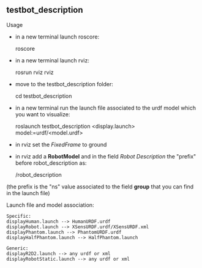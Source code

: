 ## testbot_description

Usage

* in a new terminal launch roscore: 
	
	roscore

* in a new terminal launch rviz:

	rosrun rviz rviz

* move to the testbot_description folder:

	cd testbot_description

* in a new terminal run the launch file associated to the urdf model which you want to visualize:
	
	roslaunch testbot_description <display.launch>  model:=urdf/<model.urdf>

* in rviz set the *FixedFrame* to ground
* in rviz add a **RobotModel** and in the field *Robot Description* the "prefix" before robot_description as: 

	<prefix>/robot_description 

(the prefix is the "ns" value associated to the field **group** that you can find in the launch file)

Launch file and model association:

	Specific:
	displayHuman.launch --> HumanURDF.urdf
	displayRobot.launch --> XSensURDF.urdf/XSensURDF.xml
	displayPhantom.launch --> PhantomURDF.urdf
	displayHalfPhantom.launch --> HalfPhantom.launch  

	Generic:
	displayR2D2.launch --> any urdf or xml
	displayRobotStatic.launch --> any urdf or xml	


